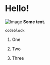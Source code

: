 # Hello!
![Image](https://ucsdnews.ucsd.edu/news_uploads/Resized_Geisel_Library_08.31.jpg)
**Some text.**
```
codeblock
```
1. One

2. Two

3. Three
